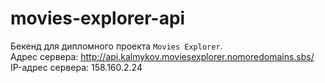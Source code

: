 # movies-explorer-api

Бекенд для дипломного проекта `Movies Explorer`.  
Адрес сервера: http://api.kalmykov.moviesexplorer.nomoredomains.sbs/  
IP-адрес сервера: 158.160.2.24  
